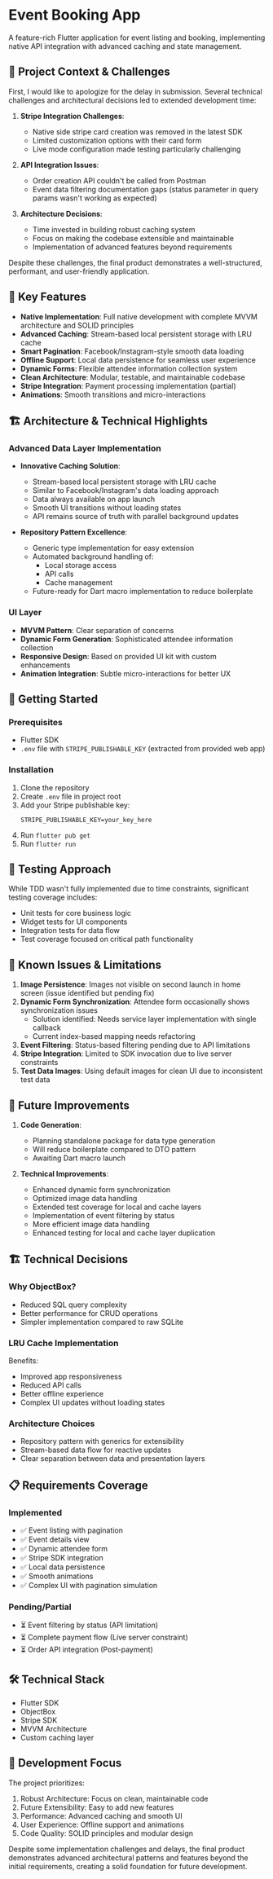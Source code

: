 # Event Booking App

A feature-rich Flutter application for event listing and booking, implementing native API integration with advanced caching and state management.

## 🎯 Project Context & Challenges

First, I would like to apologize for the delay in submission. Several technical challenges and architectural decisions led to extended development time:

1. **Stripe Integration Challenges**:
   - Native side stripe card creation was removed in the latest SDK
   - Limited customization options with their card form
   - Live mode configuration made testing particularly challenging

2. **API Integration Issues**:
   - Order creation API couldn't be called from Postman
   - Event data filtering documentation gaps (status parameter in query params wasn't working as expected)

3. **Architecture Decisions**:
   - Time invested in building robust caching system
   - Focus on making the codebase extensible and maintainable
   - Implementation of advanced features beyond requirements

Despite these challenges, the final product demonstrates a well-structured, performant, and user-friendly application.

## 🌟 Key Features

- **Native Implementation**: Full native development with complete MVVM architecture and SOLID principles
- **Advanced Caching**: Stream-based local persistent storage with LRU cache
- **Smart Pagination**: Facebook/Instagram-style smooth data loading
- **Offline Support**: Local data persistence for seamless user experience
- **Dynamic Forms**: Flexible attendee information collection system
- **Clean Architecture**: Modular, testable, and maintainable codebase
- **Stripe Integration**: Payment processing implementation (partial)
- **Animations**: Smooth transitions and micro-interactions

## 🏗️ Architecture & Technical Highlights

### Advanced Data Layer Implementation
- **Innovative Caching Solution**:
  - Stream-based local persistent storage with LRU cache
  - Similar to Facebook/Instagram's data loading approach
  - Data always available on app launch
  - Smooth UI transitions without loading states
  - API remains source of truth with parallel background updates

- **Repository Pattern Excellence**:
  - Generic type implementation for easy extension
  - Automated background handling of:
    - Local storage access
    - API calls
    - Cache management
  - Future-ready for Dart macro implementation to reduce boilerplate

### UI Layer
- **MVVM Pattern**: Clear separation of concerns
- **Dynamic Form Generation**: Sophisticated attendee information collection
- **Responsive Design**: Based on provided UI kit with custom enhancements
- **Animation Integration**: Subtle micro-interactions for better UX

## 🚀 Getting Started

### Prerequisites
- Flutter SDK
- `.env` file with `STRIPE_PUBLISHABLE_KEY` (extracted from provided web app)

### Installation
1. Clone the repository
2. Create `.env` file in project root
3. Add your Stripe publishable key:
   ```
   STRIPE_PUBLISHABLE_KEY=your_key_here
   ```
4. Run `flutter pub get`
5. Run `flutter run`

## 🧪 Testing Approach

While TDD wasn't fully implemented due to time constraints, significant testing coverage includes:
- Unit tests for core business logic
- Widget tests for UI components
- Integration tests for data flow
- Test coverage focused on critical path functionality

## 🐛 Known Issues & Limitations

1. **Image Persistence**: Images not visible on second launch in home screen (issue identified but pending fix)
2. **Dynamic Form Synchronization**: Attendee form occasionally shows synchronization issues
   - Solution identified: Needs service layer implementation with single callback
   - Current index-based mapping needs refactoring
3. **Event Filtering**: Status-based filtering pending due to API limitations
4. **Stripe Integration**: Limited to SDK invocation due to live server constraints
5. **Test Data Images**: Using default images for clean UI due to inconsistent test data

## 🔄 Future Improvements

1. **Code Generation**:
   - Planning standalone package for data type generation
   - Will reduce boilerplate compared to DTO pattern
   - Awaiting Dart macro launch

2. **Technical Improvements**:
   - Enhanced dynamic form synchronization
   - Optimized image data handling
   - Extended test coverage for local and cache layers
   - Implementation of event filtering by status
   - More efficient image data handling
   - Enhanced testing for local and cache layer duplication

## 🏗️ Technical Decisions

### Why ObjectBox?
- Reduced SQL query complexity
- Better performance for CRUD operations
- Simpler implementation compared to raw SQLite

### LRU Cache Implementation
Benefits:
- Improved app responsiveness
- Reduced API calls
- Better offline experience
- Complex UI updates without loading states

### Architecture Choices
- Repository pattern with generics for extensibility
- Stream-based data flow for reactive updates
- Clear separation between data and presentation layers

## 📋 Requirements Coverage

### Implemented
- ✅ Event listing with pagination
- ✅ Event details view
- ✅ Dynamic attendee form
- ✅ Stripe SDK integration
- ✅ Local data persistence
- ✅ Smooth animations
- ✅ Complex UI with pagination simulation

### Pending/Partial
- ⏳ Event filtering by status (API limitation)
- ⏳ Complete payment flow (Live server constraint)
- ⏳ Order API integration (Post-payment)

## 🛠️ Technical Stack

- Flutter SDK
- ObjectBox
- Stripe SDK
- MVVM Architecture
- Custom caching layer

## 📝 Development Focus

The project prioritizes:
1. Robust Architecture: Focus on clean, maintainable code
2. Future Extensibility: Easy to add new features
3. Performance: Advanced caching and smooth UI
4. User Experience: Offline support and animations
5. Code Quality: SOLID principles and modular design

Despite some implementation challenges and delays, the final product demonstrates advanced architectural patterns and features beyond the initial requirements, creating a solid foundation for future development.